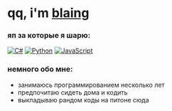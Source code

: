 # qq, i'm [blaing](https://guns.lol/blaing)

### яп за которые я шарю:

[![C#](https://img.shields.io/badge/-CSharp-090909?style=for-the-badge&logo=C#)](https://ru.wikipedia.org/wiki/C_Sharp)
[![Python](https://img.shields.io/badge/-Python-090909?style=for-the-badge&logo=Python)](https://ru.wikipedia.org/wiki/Python)
[![JavaScript](https://img.shields.io/badge/-JavaScript-090909?style=for-the-badge&logo=javascript)](https://ru.wikipedia.org/wiki/JavaScript)

### немного обо мне:
- занимаюсь программированием несколько лет
- предпочитаю сидеть дома и кодить
- выкладываю рандом коды на питоне сюда
